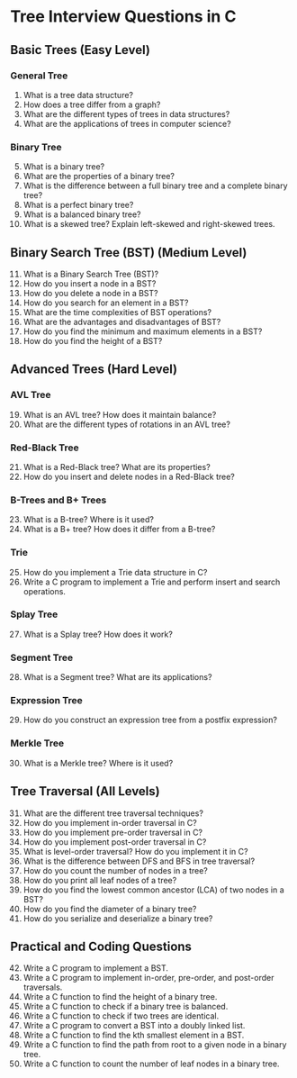 # Tree Interview Questions in C

## Basic Trees (Easy Level)
### General Tree
1. What is a tree data structure?
2. How does a tree differ from a graph?
3. What are the different types of trees in data structures?
4. What are the applications of trees in computer science?

### Binary Tree
5. What is a binary tree?
6. What are the properties of a binary tree?
7. What is the difference between a full binary tree and a complete binary tree?
8. What is a perfect binary tree?
9. What is a balanced binary tree?
10. What is a skewed tree? Explain left-skewed and right-skewed trees.

## Binary Search Tree (BST) (Medium Level)
11. What is a Binary Search Tree (BST)?
12. How do you insert a node in a BST?
13. How do you delete a node in a BST?
14. How do you search for an element in a BST?
15. What are the time complexities of BST operations?
16. What are the advantages and disadvantages of BST?
17. How do you find the minimum and maximum elements in a BST?
18. How do you find the height of a BST?

## Advanced Trees (Hard Level)
### AVL Tree
19. What is an AVL tree? How does it maintain balance?
20. What are the different types of rotations in an AVL tree?

### Red-Black Tree
21. What is a Red-Black tree? What are its properties?
22. How do you insert and delete nodes in a Red-Black tree?

### B-Trees and B+ Trees
23. What is a B-tree? Where is it used?
24. What is a B+ tree? How does it differ from a B-tree?

### Trie
25. How do you implement a Trie data structure in C?
26. Write a C program to implement a Trie and perform insert and search operations.

### Splay Tree
27. What is a Splay tree? How does it work?

### Segment Tree
28. What is a Segment tree? What are its applications?

### Expression Tree
29. How do you construct an expression tree from a postfix expression?

### Merkle Tree
30. What is a Merkle tree? Where is it used?

## Tree Traversal (All Levels)
31. What are the different tree traversal techniques?
32. How do you implement in-order traversal in C?
33. How do you implement pre-order traversal in C?
34. How do you implement post-order traversal in C?
35. What is level-order traversal? How do you implement it in C?
36. What is the difference between DFS and BFS in tree traversal?
37. How do you count the number of nodes in a tree?
38. How do you print all leaf nodes of a tree?
39. How do you find the lowest common ancestor (LCA) of two nodes in a BST?
40. How do you find the diameter of a binary tree?
41. How do you serialize and deserialize a binary tree?

## Practical and Coding Questions
42. Write a C program to implement a BST.
43. Write a C program to implement in-order, pre-order, and post-order traversals.
44. Write a C function to find the height of a binary tree.
45. Write a C function to check if a binary tree is balanced.
46. Write a C function to check if two trees are identical.
47. Write a C program to convert a BST into a doubly linked list.
48. Write a C function to find the kth smallest element in a BST.
49. Write a C function to find the path from root to a given node in a binary tree.
50. Write a C function to count the number of leaf nodes in a binary tree.

